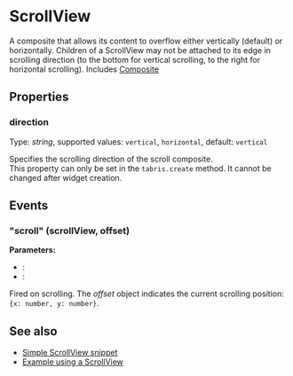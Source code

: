 ---
---
# ScrollView
A composite that allows its content to overflow either vertically (default) or horizontally. Children of a ScrollView may not be attached to its edge in scrolling direction (to the bottom for vertical scrolling, to the right for horizontal scrolling).
Includes [Composite](Composite.md)

## Properties
### direction
Type: *string*, supported values: `vertical`, `horizontal`, default: `vertical`

Specifies the scrolling direction of the scroll composite.<br/>This property can only be set in the `tabris.create` method. It cannot be changed after widget creation.

## Events
### "scroll" (scrollView, offset)

**Parameters:**

- :
- :

Fired on scrolling. The *offset* object indicates the current scrolling position: `{x: number, y: number}`.


## See also
- [Simple ScrollView snippet](https://github.com/eclipsesource/tabris-js/blob/v1.1.0/snippets/scrollview/scrollview.js)
- [Example using a ScrollView](https://github.com/eclipsesource/tabris-js/blob/v1.1.0/examples/parallax/parallax.js)
